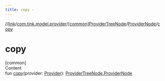 ```yaml
---
title: copy -
---
```

//[link](../../../index.md)/[com.tink.model.provider](../../index.md)/[[common]ProviderTreeNode](../index.md)/[ProviderNode](index.md)/[copy](copy.md)



# copy  
[common]  
Content  
fun [copy](copy.md)(provider: [Provider](../../[common]-provider/index.md)): [ProviderTreeNode.ProviderNode](index.md)  



